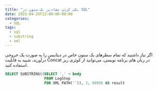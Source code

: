 ```yaml
---
title: "یکی کردن مقادیر یک ستون در SQL"
date: 2022-04-25T12:00:00-00:00
categories:
  - SQL
tags:
  - sql
  - substring
  - xml
---
```


اگر نیاز داشتید که تمام سطرهای یک ستون خاص در دیتابیس را به صورت یک خروجی درآورید، شبیه به قابلیت Concat در زبان های برنامه نویسی، می‌توانید از کوئری زیر استفاده کنید.  


```sql
SELECT SUBSTRING((SELECT ',' + body
                  FROM LogStep
                  FOR XML PATH('')), 2, 9999) AS result
```